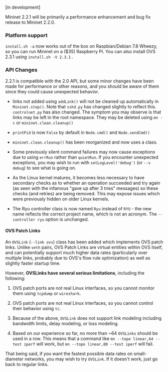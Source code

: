[in development]

Mininet 2.2.1 will be primarily a performance enhancement and bug fix release to Mininet 2.2.0.

### Platform support

`install.sh -a` now works out of the box on Raspbian/Debian 7.8 Wheezy, so you can run Mininet on a ($35) Raspberry Pi. You can also install OVS 2.3.1 using `install.sh -V 2.3.1`    .


### API Changes

2.2.1 is compatible with the 2.0 API, but some minor changes have been made for performance or other reasons, and you should be aware of them since they could cause unexpected behavior.

- links not added using `addLink()` will not be cleaned up automatically in `Mininet.stop()`. Note that `sshd.py` has changed slightly to reflect this. `controlnet.py` has also changed. The symptom you may observe is that links may be left in the root namespace. They may be deleted using `mn -c` or `mininet.clean.cleanup()`

- `printPid` is now `False` by default in `Node.cmd()` and `Node.sendCmd()`

- `mininet.clean.cleanup()` has been reorganized and now uses a class.

- Some previously silent command failures may now cause exceptions due to using `errRun` rather than `quietRun`. If you encounter unexpected exceptions, you may wish to run with `setLogLevel('debug')` (or `--v debug`) to see what is going on.

- As the Linux kernel matures, it becomes less necessary to have secondary checks as to whether an operation succeeded and try again (as seen with the infamous "gave up after 3 tries" messages) so these checks (and retries) are being removed. This may expose issues which were previously hidden on older Linux kernels.

- The Ryu controller class is now named `Ryu` instead of `RYU` - the new name reflects the correct
  project name, which is not an acronym. The `--controller ryu` option is unchanged.

#### OVS Patch Links

An `OVSLink` (`--link ovs`) class has been added which implements OVS patch links. Unlike `veth` pairs, OVS Patch Links are virtual entities within OVS itself, and can potentially support much higher data rates (particularly over multiple links, probably due to OVS's flow rule optimization) as well as slightly faster startup time.

However, **OVSLinks have several serious limitations**, including the following:

1. OVS patch ports are not real Linux interfaces, so you cannot monitor them using `tcpdump` or `wireshark`.

2. OVS patch ports are not real Linux interfaces, so you cannot control their behavior using `tc`.

3. Because of the above, `OVSLink` does not support link modeling including bandwidth limits, delay modeling, or loss modeling.

4. Based on our experience so far, no more than ~64 `OVSLinks` should be used in a row. This means that a command like `mn --topo linear,64 --test iperf` will work, but `mn --topo linear,80 --test iperf` will fail.

That being said, if you want the fastest possible data rates on small-diameter networks, you may wish to try `OVSLink`. If it doesn't work, just go back to regular links.
